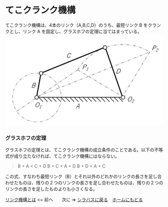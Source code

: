# てこクランク機構
てこクランク機構は、4本のリンク（A,B,C,D）のうち、最短リンク B をクランクとし、リンク A を固定し、グラスホフの定理に当てはまっている。
![てこクランク機構](tekocrank.jpg)

### グラスホフの定理
グラスホフの定理とは、てこクランク機構の成立条件のことである。以下の不等式が成り立たなければ、てこクランク機構にはならない。

>B + A < C + D
>B + C < A + D
>B + D < A + C

この式、すなわち最短リンク（B）とそれ以外のどれかのリンクの長さを足し合わせたものは、残りの２つのリンクの長さを足し合わせたものは、残りの２つのリンクの長さを足したものよりも小さくなる。

[リンク機構とは](about-link-mechanism.md) <= 前へ　　次に => 
[シラバスに戻る](design-team-syllabus.md)　[ホームにもどる](design-team-home.md)
